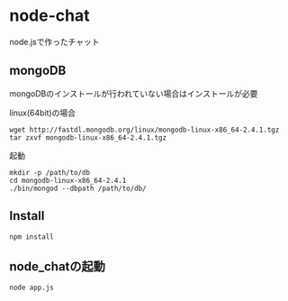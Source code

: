 node-chat
=========

node.jsで作ったチャット



mongoDB
--------
mongoDBのインストールが行われていない場合はインストールが必要

linux(64bit)の場合

    wget http://fastdl.mongodb.org/linux/mongodb-linux-x86_64-2.4.1.tgz
    tar zxvf mongodb-linux-x86_64-2.4.1.tgz

起動

    mkdir -p /path/to/db
    cd mongodb-linux-x86_64-2.4.1
    ./bin/mongod --dbpath /path/to/db/


Install
--------
    npm install

node_chatの起動
--------
    node app.js

